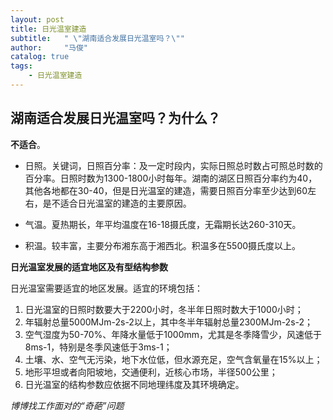 ```yaml
---
layout: post
title: 日光温室建造
subtitle:   " \"湖南适合发展日光温室吗？\""
author:     "马俊"
catalog: true
tags:
    - 日光温室建造
---
```

## 湖南适合发展日光温室吗？为什么？

**不适合**。

* 日照。关键词，日照百分率：及一定时段内，实际日照总时数占可照总时数的百分率。日照时数为1300-1800小时每年。湖南的湖区日照百分率约为40，其他各地都在30-40，但是日光温室的建造，需要日照百分率至少达到60左右，是不适合日光温室的建造的主要原因。

* 气温。夏热期长，年平均温度在16-18摄氏度，无霜期长达260-310天。

* 积温。较丰富，主要分布湘东高于湘西北。积温多在5500摄氏度以上。

**日光温室发展的适宜地区及有型结构参数**

日光温室需要适宜的地区发展。适宜的环境包括：

1. 日光温室的日照时数要大于2200小时，冬半年日照时数大于1000小时；
2. 年辐射总量5000MJm-2s-2以上，其中冬半年辐射总量2300MJm-2s-2；
3. 空气湿度为50-70%、年降水量低于1000mm，尤其是冬季降雪少，风速低于8ms-1，特别是冬季风速低于3ms-1；
4. 土壤、水、空气无污染，地下水位低，但水源充足，空气含氧量在15%以上；
5. 地形平坦或者向阳坡地，交通便利，近核心市场，半径500公里；
6. 日光温室的结构参数应依据不同地理纬度及其环境确定。

*博博找工作面对的“奇葩”问题*

